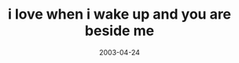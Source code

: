 ---
layout: base.njk
title : 'i love when i wake up and you are beside me' 
view_title : 'i love when i wake up and you are beside me' 
year : '2003' 
date : '2003-04-24' 
img_file : '/drawing/ilovewhen.png' 
html_file : 'ilovewhen' 
next_html : 'goodmorning.html' 
year_order : '79' 
permalink : "title/{{html_file}}.html"
---